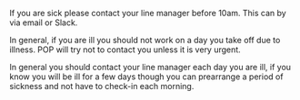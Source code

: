 
If you are sick please contact your line manager before 10am. This can by via email or Slack.

In general, if you are ill you should not work on a day you take off due to illness. POP will try not to contact you unless it is very urgent.

In general you should contact your line manager each day you are ill, if you know you will be ill for a few days though you can prearrange a period of sickness and not have to check-in each morning.
